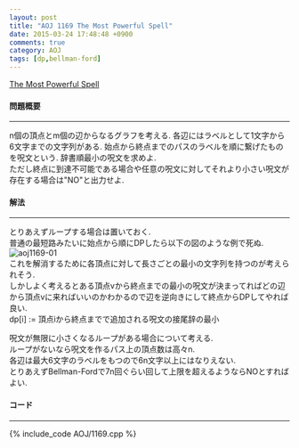 ```yaml
---
layout: post
title: "AOJ 1169 The Most Powerful Spell"
date: 2015-03-24 17:48:48 +0900
comments: true
category: AOJ
tags: [dp,bellman-ford]
---
```


[The Most Powerful Spell](http://judge.u-aizu.ac.jp/onlinejudge/description.jsp?id=1169)

#### 問題概要

****

n個の頂点とm個の辺からなるグラフを考える.
各辺にはラベルとして1文字から6文字までの文字列がある.
始点から終点までのパスのラベルを順に繋げたものを呪文という.
辞書順最小の呪文を求めよ.  
ただし終点に到達不可能である場合や任意の呪文に対してそれより小さい呪文が存在する場合は"NO"と出力せよ.

#### 解法

****

とりあえずループする場合は置いておく.  
普通の最短路みたいに始点から順にDPしたら以下の図のような例で死ぬ.  
![aoj1169-01](/images/aoj1169-01.png)  
これを解消するために各頂点に対して長さごとの最小の文字列を持つのが考えられそう.  
しかしよく考えるとある頂点vから終点までの最小の呪文が決まってればどの辺から頂点vに来ればいいのかわかるので辺を逆向きにして終点からDPしてやれば良い.  
dp\[i\] := 頂点iから終点までで追加される呪文の接尾辞の最小

呪文が無限に小さくなるループがある場合について考える.  
ループがないなら呪文を作るパス上の頂点数は高々n.  
各辺は最大6文字のラベルをもつので6n文字以上にはなりえない.  
とりあえずBellman-Fordで7n回ぐらい回して上限を超えるようならNOとすればよい.

#### コード

****

{% include_code AOJ/1169.cpp %}
